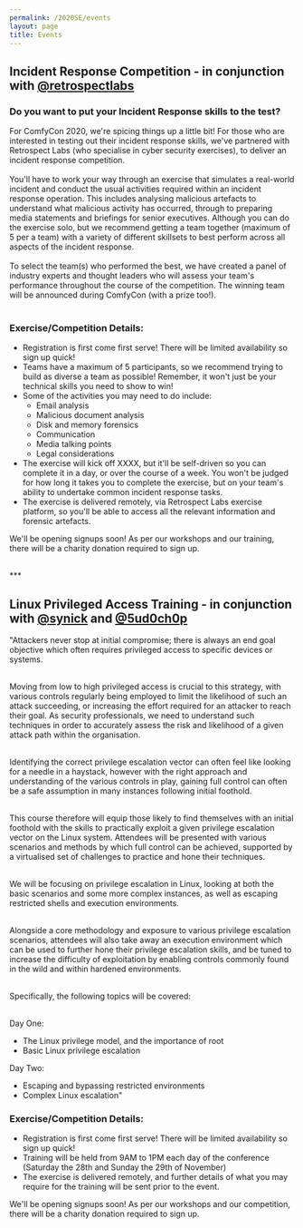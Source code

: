 ```yaml
---
permalink: /2020SE/events
layout: page
title: Events
---
```


## Incident Response Competition - in conjunction with [@retrospectlabs](https://twitter.com/retrospectlabs)
### Do you want to put your Incident Response skills to the test?
For ComfyCon 2020, we're spicing things up a little bit! For those who are interested in testing out their incident response skills, we've partnered with Retrospect Labs (who specialise in cyber security exercises), to deliver an incident response competition. <br /><br />
You'll have to work your way through an exercise that simulates a real-world incident and conduct the usual activities required within an incident response operation. This includes analysing malicious artefacts to understand what malicious activity has occurred, through to preparing media statements and briefings for senior executives. Although you can do the exercise solo, but we recommend getting a team together (maximum of 5 per a team) with a variety of different skillsets to best perform across all aspects of the incident response. <br /><br />
To select the team(s) who performed the best, we have created a panel of industry experts and thought leaders who will assess your team's performance throughout the course of the competition. The winning team will be announced during ComfyCon (with a prize too!). <br /> <br />
### Exercise/Competition Details:
* Registration is first come first serve! There will be limited availability so sign up quick!
* Teams have a maximum of 5 participants, so we recommend trying to build as diverse a team as possible! Remember, it won't just be your technical skills you need to show to win!
* Some of the activities you may need to do include: 
  * Email analysis
  * Malicious document analysis
  * Disk and memory forensics
  * Communication
  * Media talking points
  * Legal considerations
* The exercise will kick off XXXX, but it'll be self-driven so you can complete it in a day, or over the course of a week. You won't be judged for how long it takes you to complete the exercise, but on your team's ability to undertake common incident response tasks. 
* The exercise is delivered remotely, via Retrospect Labs exercise platform, so you'll be able to access all the relevant information and forensic artefacts. 

We'll be opening signups soon! As per our workshops and our training, there will be a charity donation required to sign up.

<br />
***
<br /> 

## Linux Privileged Access Training - in conjunction with [@synick](https://twitter.com/synick) and [@5ud0ch0p](https://twitter.com/5ud0ch0p)

"Attackers never stop at initial compromise; there is always an end goal objective which often requires privileged access to specific devices or systems. <br /><br />

Moving from low to high privileged access is crucial to this strategy, with various controls regularly being employed to limit the likelihood of such an attack succeeding, or increasing the effort required for an attacker to reach their goal. As security professionals, we need to understand such techniques in order to accurately assess the risk and likelihood of a given attack path within the organisation.<br /><br />

Identifying the correct privilege escalation vector can often feel like looking for a needle in a haystack, however with the right approach and understanding of the various controls in play, gaining full control can often be a safe assumption in many instances following initial foothold.<br /><br />

This course therefore will equip those likely to find themselves with an initial foothold with the skills to practically exploit a given privilege escalation vector on the Linux system. Attendees will be presented with various scenarios and methods by which full control can be achieved, supported by a virtualised set of challenges to practice and hone their techniques.<br /><br />

We will be focusing on privilege escalation in Linux, looking at both the basic scenarios and some more complex instances, as well as escaping restricted shells and execution environments.<br /><br />

Alongside a core methodology and exposure to various privilege escalation scenarios, attendees will also take away an execution environment which can be used to further hone their privilege escalation skills, and be tuned to increase the difficulty of exploitation by enabling controls commonly found in the wild and within hardened environments.<br /><br />

Specifically, the following topics will be covered:<br /><br />

Day One:
* The Linux privilege model, and the importance of root
* Basic Linux privilege escalation

Day Two:
* Escaping and bypassing restricted environments
* Complex Linux escalation"

### Exercise/Competition Details:
* Registration is first come first serve! There will be limited availability so sign up quick!
* Training will be held from 9AM to 1PM each day of the conference (Saturday the 28th and Sunday the 29th of November)
* The exercise is delivered remotely, and further details of what you may require for the training will be sent prior to the event.

We'll be opening signups soon! As per our workshops and our competition, there will be a charity donation required to sign up.

